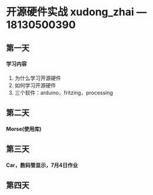 # 开源硬件实战 xudong_zhai  —18130500390

## 第一天
#### 学习内容
1. 为什么学习开源硬件
2. 如何学习开源硬件
3. 三个软件：arduino，fritzing，processing

## 第二天
#### Morse(使用库)

## 第三天
#### Car，数码管显示，7月4日作业

## 第四天

